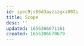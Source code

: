 ```yaml
---
id: iyec9js86d3ayzszgxi002i
title: Scope
desc: ''
updated: 1656306671161
created: 1656306670679
---
```



